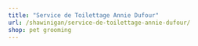 ```yaml
---
title: "Service de Toilettage Annie Dufour"
url: /shawinigan/service-de-toilettage-annie-dufour/
shop: pet grooming
---
```

